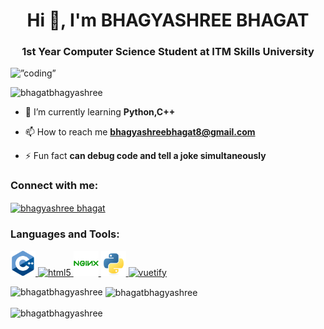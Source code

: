 <h1 align="center">Hi 👋, I'm BHAGYASHREE BHAGAT</h1>
<h3 align="center">1st Year Computer Science Student at ITM Skills University</h3>
<img align=“right” alt=”coding” width=“400” src=“https://www.google.com/url?sa=i&url=https%3A%2F%2Fsteamcommunity.com%2Fsharedfiles%2Ffiledetails%2F%3Fid%3D2217383700&psig=AOvVaw02fL_rRVuTHrZB7PfOLnv-&ust=1704914967833000&source=images&cd=vfe&opi=89978449&ved=0CBEQjRxqFwoTCMDd56-F0YMDFQAAAAAdAAAAABAX”>
<p align="left"> <img src="https://komarev.com/ghpvc/?username=bhagatbhagyashree&label=Profile%20views&color=0e75b6&style=flat" alt="bhagatbhagyashree" /> </p>

- 🌱 I’m currently learning **Python,C++**

- 📫 How to reach me **bhagyashreebhagat8@gmail.com**

- ⚡ Fun fact **can debug code and tell a joke simultaneously**

<h3 align="left">Connect with me:</h3>
<p align="left">
<a href="https://linkedin.com/in/bhagyashree bhagat" target="blank"><img align="center" src="https://raw.githubusercontent.com/rahuldkjain/github-profile-readme-generator/master/src/images/icons/Social/linked-in-alt.svg" alt="bhagyashree bhagat" height="30" width="40" /></a>
</p>

<h3 align="left">Languages and Tools:</h3>
<p align="left"> <a href="https://www.w3schools.com/cpp/" target="_blank" rel="noreferrer"> <img src="https://raw.githubusercontent.com/devicons/devicon/master/icons/cplusplus/cplusplus-original.svg" alt="cplusplus" width="40" height="40"/> </a> <a href="https://www.w3.org/html/" target="_blank" rel="noreferrer"> <img src="https://raw.githubusercontent.com/devicons/devicon/master/icons/htm=l5/html5-original-wordmark.svg" alt="html5" width="40" height="40"/> </a> <a href="https://www.nginx.com" target="_blank" rel="noreferrer"> <img src="https://raw.githubusercontent.com/devicons/devicon/master/icons/nginx/nginx-original.svg" alt="nginx" width="40" height="40"/> </a> <a href="https://www.python.org" target="_blank" rel="noreferrer"> <img src="https://raw.githubusercontent.com/devicons/devicon/master/icons/python/python-original.svg" alt="python" width="40" height="40"/> </a> <a href="https://vuetifyjs.com/en/" target="_blank" rel="noreferrer"> <img src="https://bestofjs.org/logos/vuetify.svg" alt="vuetify" width="40" height="40"/> </a> </p>

<p><img align="left" src="https://github-readme-stats.vercel.app/api/top-langs?username=bhagatbhagyashree&show_icons=true&locale=en&layout=compact" alt="bhagatbhagyashree" /></p>

<p>&nbsp;<img align="center" src="https://github-readme-stats.vercel.app/api?username=bhagatbhagyashree&show_icons=true&locale=en" alt="bhagatbhagyashree" /></p>

<p><img align="center" src="https://github-readme-streak-stats.herokuapp.com/?user=bhagatbhagyashree&" alt="bhagatbhagyashree" /></p>
